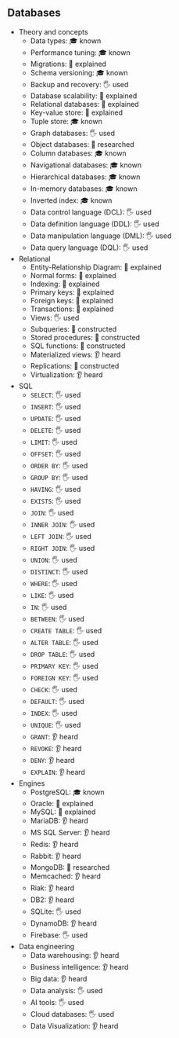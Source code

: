 ## Databases

- Theory and concepts
  - Data types: 🎓 known
  - Performance tuning: 🎓 known
  - Migrations: 🙋 explained
  - Schema versioning: 🎓 known
  - Backup and recovery: 🖐️ used
  - Database scalability: 🙋 explained
  - Relational databases: 🙋 explained
  - Key-value store: 🙋 explained
  - Tuple store: 🎓 known
  - Graph databases: 🖐️ used
  - Object databases: 🔬 researched
  - Column databases: 🎓 known
  - Navigational databases: 🎓 known
  - Hierarchical databases: 🎓 known
  - In-memory databases: 🎓 known
  - Inverted index: 🎓 known
  - Data control language (DCL): 🖐️ used
  - Data definition language (DDL): 🖐️ used
  - Data manipulation language (DML): 🖐️ used
  - Data query language (DQL): 🖐️ used
- Relational
  - Entity-Relationship Diagram: 🙋 explained
  - Normal forms: 🙋 explained
  - Indexing: 🙋 explained
  - Primary keys: 🙋 explained
  - Foreign keys: 🙋 explained
  - Transactions: 🙋 explained
  - Views: 🖐️ used
  - Subqueries: 🚀 constructed
  - Stored procedures: 🚀 constructed
  - SQL functions: 🚀 constructed
  - Materialized views: 👂 heard
  - Replications: 🚀 constructed
  - Virtualization: 👂 heard
- SQL
  - `SELECT`: 🖐️ used
  - `INSERT`: 🖐️ used
  - `UPDATE`: 🖐️ used
  - `DELETE`: 🖐️ used
  - `LIMIT`: 🖐️ used
  - `OFFSET`: 🖐️ used
  - `ORDER BY`: 🖐️ used
  - `GROUP BY`: 🖐️ used
  - `HAVING`: 🖐️ used
  - `EXISTS`: 🖐️ used
  - `JOIN`: 🖐️ used
  - `INNER JOIN`: 🖐️ used
  - `LEFT JOIN`: 🖐️ used
  - `RIGHT JOIN`: 🖐️ used
  - `UNION`: 🖐️ used
  - `DISTINCT`: 🖐️ used
  - `WHERE`: 🖐️ used
  - `LIKE`: 🖐️ used
  - `IN`: 🖐️ used
  - `BETWEEN`: 🖐️ used
  - `CREATE TABLE`: 🖐️ used
  - `ALTER TABLE`: 🖐️ used
  - `DROP TABLE`: 🖐️ used
  - `PRIMARY KEY`: 🖐️ used
  - `FOREIGN KEY`: 🖐️ used
  - `CHECK`: 🖐️ used
  - `DEFAULT`: 🖐️ used
  - `INDEX`: 🖐️ used
  - `UNIQUE`: 🖐️ used
  - `GRANT`: 👂 heard
  - `REVOKE`: 👂 heard
  - `DENY`: 👂 heard
  - `EXPLAIN`: 👂 heard
- Engines
  - PostgreSQL: 🎓 known
  - Oracle: 🙋 explained
  - MySQL: 🙋 explained
  - MariaDB: 👂 heard
  - MS SQL Server: 👂 heard
  - Redis: 👂 heard
  - Rabbit: 👂 heard
  - MongoDB: 🔬 researched
  - Memcached: 👂 heard
  - Riak: 👂 heard
  - DB2: 👂 heard
  - SQLite: 🖐️ used
  - DynamoDB: 👂 heard
  - Firebase: 🖐️ used
- Data engineering
  - Data warehousing: 👂 heard
  - Business intelligence: 👂 heard
  - Big data: 👂 heard
  - Data analysis: 🖐️ used
  - AI tools: 🖐️ used
  - Cloud databases: 🖐️ used
  - Data Visualization: 👂 heard
